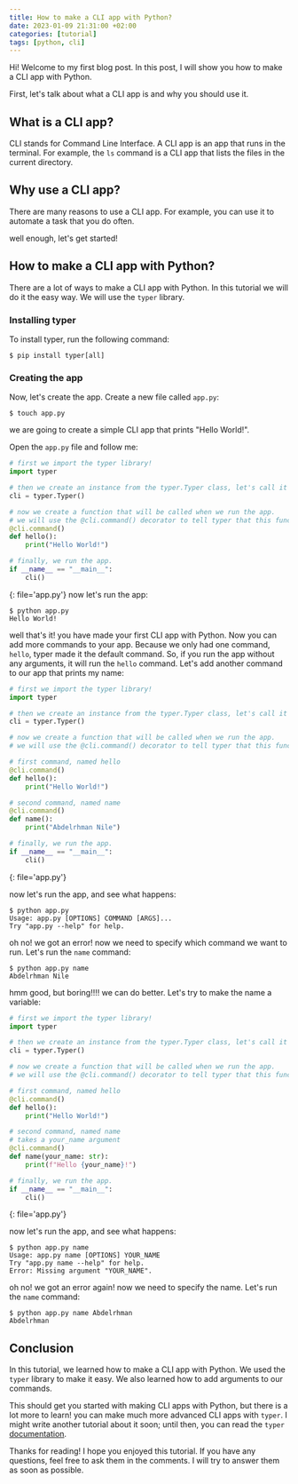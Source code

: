 ```yaml
---
title: How to make a CLI app with Python?
date: 2023-01-09 21:31:00 +02:00
categories: [tutorial]
tags: [python, cli]
---
```


Hi! Welcome to my first blog post. In this post, I will show you how to make a CLI app with Python.

First, let's talk about what a CLI app is and why you should use it.

## What is a CLI app?
CLI stands for Command Line Interface. A CLI app is an app that runs in the terminal. For example, the `ls` command is a CLI app that lists the files in the current directory.

## Why use a CLI app?
There are many reasons to use a CLI app. For example, you can use it to automate a task that you do often.

well enough, let's get started!

## How to make a CLI app with Python?
There are a lot of ways to make a CLI app with Python. In this tutorial we will do it the easy way. We will use the `typer` library.

### Installing typer
To install typer, run the following command:
```console
$ pip install typer[all]
```

### Creating the app
Now, let's create the app. Create a new file called `app.py`:
```console
$ touch app.py
```
we are going to create a simple CLI app that prints "Hello World!".

Open the `app.py` file and follow me:
```python
# first we import the typer library!
import typer

# then we create an instance from the typer.Typer class, let's call it cli.
cli = typer.Typer()

# now we create a function that will be called when we run the app.
# we will use the @cli.command() decorator to tell typer that this function is a command.
@cli.command()
def hello():
    print("Hello World!")

# finally, we run the app.
if __name__ == "__main__":
    cli()
```
{: file='app.py'}
now let's run the app:
```console
$ python app.py
Hello World!
```

well that's it! you have made your first CLI app with Python. Now you can add more commands to your app. Because we only had one command, `hello`, typer made it the default command. So, if you run the app without any arguments, it will run the `hello` command.
Let's add another command to our app that prints my name:

```python
# first we import the typer library!
import typer

# then we create an instance from the typer.Typer class, let's call it cli.
cli = typer.Typer()

# now we create a function that will be called when we run the app.
# we will use the @cli.command() decorator to tell typer that this function is a command.

# first command, named hello
@cli.command()
def hello():
    print("Hello World!")

# second command, named name
@cli.command()
def name():
    print("Abdelrhman Nile")

# finally, we run the app.
if __name__ == "__main__":
    cli()
```
{: file='app.py'}

now let's run the app, and see what happens:
```console
$ python app.py
Usage: app.py [OPTIONS] COMMAND [ARGS]...
Try "app.py --help" for help.
```
oh no! we got an error! now we need to specify which command we want to run. Let's run the `name` command:
```console
$ python app.py name
Abdelrhman Nile
```
hmm good, but boring!!!! we can do better. Let's try to make the name a variable:
```python
# first we import the typer library!
import typer

# then we create an instance from the typer.Typer class, let's call it cli.
cli = typer.Typer()

# now we create a function that will be called when we run the app.
# we will use the @cli.command() decorator to tell typer that this function is a command.

# first command, named hello
@cli.command()
def hello():
    print("Hello World!")

# second command, named name
# takes a your_name argument
@cli.command()
def name(your_name: str):
    print(f"Hello {your_name}!")

# finally, we run the app.
if __name__ == "__main__":
    cli()
```
{: file='app.py'}

now let's run the app, and see what happens:
```console
$ python app.py name
Usage: app.py name [OPTIONS] YOUR_NAME
Try "app.py name --help" for help.
Error: Missing argument "YOUR_NAME".
```
oh no! we got an error again! now we need to specify the name. Let's run the `name` command:
```console
$ python app.py name Abdelrhman
Abdelrhman
```

## Conclusion
In this tutorial, we learned how to make a CLI app with Python. We used the `typer` library to make it easy. We also learned how to add arguments to our commands.

This should get you started with making CLI apps with Python, but there is a lot more to learn! you can make much more advanced CLI apps with `typer`. I might write another tutorial about it soon; until then, you can read the `typer` [documentation](https://typer.tiangolo.com/).

Thanks for reading! I hope you enjoyed this tutorial. If you have any questions, feel free to ask them in the comments. I will try to answer them as soon as possible.